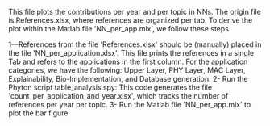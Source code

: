 This file plots the contributions per year and per topic in NNs. The origin file is References.xlsx, where references are organized per tab. To derive the plot within the Matlab file 'NN_per_app.mlx', we follow these steps

1—References from the file 'References.xlsx' should be (manually) placed in the file 'NN_per_application.xlsx'. This file prints the references in a single Tab and refers to the applications in the first column. For the application categories, we have the following: Upper Layer, PHY Layer, MAC Layer, Explainability, Bio-Implementation, and Database generation.
2- Run the Phyton script table_analysis.spy: This code generates the file 'count_per_application_and_year.xlsx', which tracks the number of references per year per topic.
3- Run the Matlab file 'NN_per_app.mlx' to plot the bar figure.